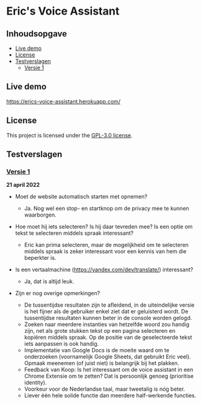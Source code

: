 # Eric's Voice Assistant

## Inhoudsopgave
- [Live demo](#live-demo)
- [License](#license)
- [Testverslagen](#testverslagen)
  * [Versie 1](#versie-1)

## Live demo
https://erics-voice-assistant.herokuapp.com/

## License
This project is licensed under the [GPL-3.0 license](https://github.com/lisannevvliet/erics-voice-assistant/blob/main/LICENSE).

## Testverslagen

### [Versie 1](https://github.com/lisannevvliet/erics-voice-assistant/tree/versie-1)
**21 april 2022**
- Moet de website automatisch starten met opnemen?
  * Ja. Nog wel een stop- en startknop om de privacy mee te kunnen waarborgen.

- Hoe moet hij iets selecteren? Is hij daar tevreden mee? Is een optie om tekst te selecteren middels spraak interessant?
  * Eric kan prima selecteren, maar de mogelijkheid om te selecteren middels spraak is zeker interessant voor een kennis van hem die beperkter is.

- Is een vertaalmachine (https://yandex.com/dev/translate/) interessant?
  * Ja, dat is altijd leuk.

- Zijn er nog overige opmerkingen?
	*	De tussentijdse resultaten zijn te afleidend, in de uiteindelijke versie is het fijner als de gebruiker enkel ziet dat er geluisterd wordt. De tussentijdse resultaten kunnen beter in de console worden gelogd.
	*	Zoeken naar meerdere instanties van hetzelfde woord zou handig zijn, net als grote stukken tekst op een pagina selecteren en kopiëren middels spraak. Op de positie van de geselecteerde tekst iets aanpassen is ook handig.
	*	Implementatie van Google Docs is de moeite waard om te onderzoeken (voornamelijk Google Sheets, dat gebruikt Eric veel). Opmaak meenemen (of juist niet) is belangrijk bij het plakken.
	*	Feedback van Koop: Is het interessant om de voice assistant in een Chrome Extensie om te zetten? Dat is persoonlijk genoeg (prioritise identity).
	*	Voorkeur voor de Nederlandse taal, maar tweetalig is nóg beter.
	*	Liever één hele solide functie dan meerdere half-werkende functies.

<!-- Add a link to your live demo in Github Pages 🌐-->

<!-- ☝️ replace this description with a description of your own work -->

<!-- replace the code in the /docs folder with your own, so you can showcase your work with GitHub Pages 🌍 -->

<!-- Add a nice poster image here at the end of the week, showing off your shiny frontend 📸 -->

<!-- Maybe a table of contents here? 📚 -->

<!-- How about a section that describes how to install this project? 🤓 -->

<!-- ...but how does one use this project? What are its features 🤔 -->

<!-- Maybe a checklist of done stuff and stuff still on your wishlist? ✅ -->

<!-- How about a license here? 📜 (or is it a licence?) 🤷 -->
